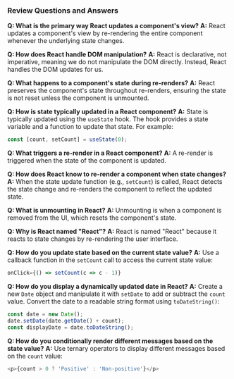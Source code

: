 ### Review Questions and Answers

**Q: What is the primary way React updates a component's view?**
**A:** React updates a component's view by re-rendering the entire component whenever the underlying state changes.

**Q: How does React handle DOM manipulation?**
**A:** React is declarative, not imperative, meaning we do not manipulate the DOM directly. Instead, React handles the DOM updates for us.

**Q: What happens to a component's state during re-renders?**
**A:** React preserves the component's state throughout re-renders, ensuring the state is not reset unless the component is unmounted.

**Q: How is state typically updated in a React component?**
**A:** State is typically updated using the `useState` hook. The hook provides a state variable and a function to update that state. For example:

```javascript
const [count, setCount] = useState(0);
```

**Q: What triggers a re-render in a React component?**
**A:** A re-render is triggered when the state of the component is updated.

**Q: How does React know to re-render a component when state changes?**
**A:** When the state update function (e.g., `setCount`) is called, React detects the state change and re-renders the component to reflect the updated state.

**Q: What is unmounting in React?**
**A:** Unmounting is when a component is removed from the UI, which resets the component's state.

**Q: Why is React named "React"?**
**A:** React is named "React" because it reacts to state changes by re-rendering the user interface.

**Q: How do you update state based on the current state value?**
**A:** Use a callback function in the `setCount` call to access the current state value:

```javascript
onClick={() => setCount(c => c - 1)}
```

**Q: How do you display a dynamically updated date in React?**
**A:** Create a new `Date` object and manipulate it with `setDate` to add or subtract the `count` value. Convert the date to a readable string format using `toDateString()`:

```javascript
const date = new Date();
date.setDate(date.getDate() + count);
const displayDate = date.toDateString();
```

**Q: How do you conditionally render different messages based on the state value?**
**A:** Use ternary operators to display different messages based on the `count` value:

```javascript
<p>{count > 0 ? 'Positive' : 'Non-positive'}</p>
```
